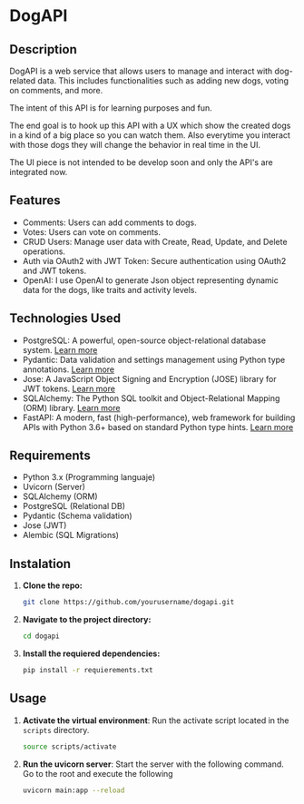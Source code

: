 # DogAPI

## Description

DogAPI is a web service that allows users to manage and interact with dog-related data. This includes functionalities such as adding new dogs, voting on comments, and more.

The intent of this API is for learning purposes and fun.

The end goal is to hook up this API with a UX which show the created dogs in a kind of a big place so you can watch them. Also everytime you interact with those dogs they will change the behavior in real time in the UI.

The UI piece is not intended to be develop soon and only the API's are integrated now.

## Features
- Comments: Users can add comments to dogs.
- Votes: Users can vote on comments.
- CRUD Users: Manage user data with Create, Read, Update, and Delete operations.
- Auth via OAuth2 with JWT Token: Secure authentication using OAuth2 and JWT tokens.
- OpenAI: I use OpenAI to generate Json object representing dynamic data for the dogs, like traits and activity levels. 

## Technologies Used

- PostgreSQL: A powerful, open-source object-relational database system. [Learn more](https://www.postgresql.org/)
- Pydantic: Data validation and settings management using Python type annotations. [Learn more](https://pydantic-docs.helpmanual.io/)
- Jose: A JavaScript Object Signing and Encryption (JOSE) library for JWT tokens. [Learn more](https://python-jose.readthedocs.io/en/latest/)
- SQLAlchemy: The Python SQL toolkit and Object-Relational Mapping (ORM) library. [Learn more](https://www.sqlalchemy.org/)
- FastAPI: A modern, fast (high-performance), web framework for building APIs with Python 3.6+ based on standard Python type hints. [Learn more](https://fastapi.tiangolo.com/)

## Requirements

- Python 3.x (Programming languaje)
- Uvicorn (Server)
- SQLAlchemy (ORM)
- PostgreSQL (Relational DB)
- Pydantic (Schema validation)
- Jose (JWT)
- Alembic (SQL Migrations)

## Instalation

1. **Clone the repo:**

   ```sh
   git clone https://github.com/yourusername/dogapi.git

2. **Navigate to the project directory:**

   ```sh
   cd dogapi

3. **Install the requiered dependencies:**

   ```sh
   pip install -r requierements.txt


## Usage

1. **Activate the virtual environment**:
   Run the activate script located in the `scripts` directory.

   ```sh
   source scripts/activate

2. **Run the uvicorn server**:
   Start the server with the following command. Go to the root and execute the following

   ```sh
   uvicorn main:app --reload
